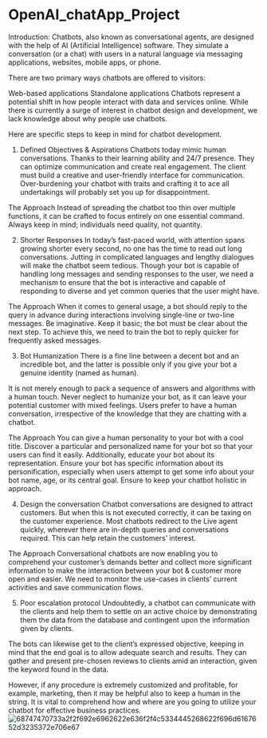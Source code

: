 # OpenAI_chatApp_Project

Introduction:
Chatbots, also known as conversational agents, are designed with the help of AI (Artificial Intelligence) software. They simulate a conversation (or a chat) with users in a natural language via messaging applications, websites, mobile apps, or phone.

There are two primary ways chatbots are offered to visitors:

Web-based applications
Standalone applications
Chatbots represent a potential shift in how people interact with data and services online. While there is currently a surge of interest in chatbot design and development, we lack knowledge about why people use chatbots.

Here are specific steps to keep in mind for chatbot development.


1. Defined Objectives & Aspirations
Chatbots today mimic human conversations. Thanks to their learning ability and 24/7 presence. They can optimize communication and create real engagement. The client must build a creative and user-friendly interface for communication. Over-burdening your chatbot with traits and crafting it to ace all undertakings will probably set you up for disappointment.

The Approach
Instead of spreading the chatbot too thin over multiple functions, it can be crafted to focus entirely on one essential command. Always keep in mind; individuals need quality, not quantity.

2. Shorter Responses
In today’s fast-paced world, with attention spans growing shorter every second, no one has the time to read out long conversations. Jutting in complicated languages and lengthy dialogues will make the chatbot seem tedious. Though your bot is capable of handling long messages and sending responses to the user, we need a mechanism to ensure that the bot is interactive and capable of responding to diverse and yet common queries that the user might have.

The Approach
When it comes to general usage, a bot should reply to the query in advance during interactions involving single-line or two-line messages. Be imaginative. Keep it basic; the bot must be clear about the next step. To achieve this, we need to train the bot to reply quicker for frequently asked messages.

3. Bot Humanization
There is a fine line between a decent bot and an incredible bot, and the latter is possible only if you give your bot a genuine identity (named as human).

It is not merely enough to pack a sequence of answers and algorithms with a human touch. Never neglect to humanize your bot, as it can leave your potential customer with mixed feelings. Users prefer to have a human conversation, irrespective of the knowledge that they are chatting with a chatbot.

The Approach
You can give a human personality to your bot with a cool title. Discover a particular and personalized name for your bot so that your users can find it easily. Additionally, educate your bot about its representation. Ensure your bot has specific information about its personification, especially when users attempt to get some info about your bot name, age, or its central goal. Ensure to keep your chatbot holistic in approach.

4. Design the conversation
Chatbot conversations are designed to attract customers. But when this is not executed correctly, it can be taxing on the customer experience. Most chatbots redirect to the Live agent quickly, wherever there are in-depth queries and conversations required. This can help retain the customers’ interest.

The Approach
Conversational chatbots are now enabling you to comprehend your customer’s demands better and collect more significant information to make the interaction between your bot & customer more open and easier. We need to monitor the use-cases in clients’ current activities and save communication flows.

5. Poor escalation protocol
Undoubtedly, a chatbot can communicate with the clients and help them to settle on an active choice by demonstrating them the data from the database and contingent upon the information given by clients.

The bots can likewise get to the client’s expressed objective, keeping in mind that the end goal is to allow adequate search and results. They can gather and present pre-chosen reviews to clients amid an interaction, given the keyword found in the data.

However, if any procedure is extremely customized and profitable, for example, marketing, then it may be helpful also to keep a human in the string. It is vital to comprehend how and where are you going to utilize your chatbot for effective business practices.![68747470733a2f2f692e6962622e636f2f4c5334445268622f696d6167652d3235372e706e67](https://user-images.githubusercontent.com/108083768/224005304-9126e040-efb6-4f95-9cc0-59f3c6745faa.png)
